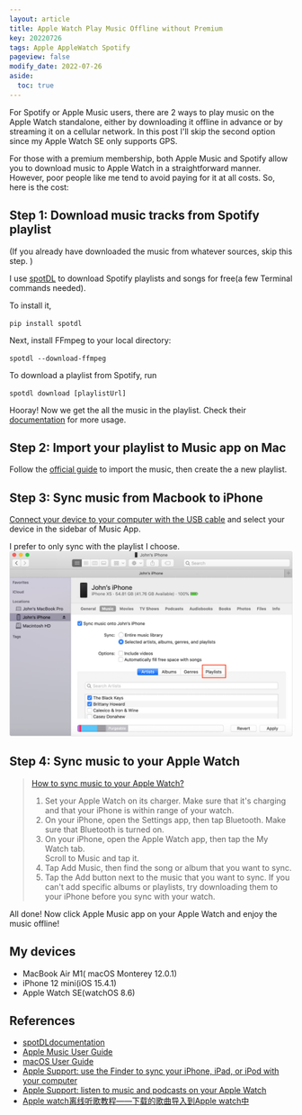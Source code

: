 ```yaml
---
layout: article
title: Apple Watch Play Music Offline without Premium
key: 20220726
tags: Apple AppleWatch Spotify
pageview: false
modify_date: 2022-07-26
aside:
  toc: true
---
```


<!--more-->

For Spotify or Apple Music users, there are 2 ways to play music on the Apple Watch standalone, either by downloading it offline in advance or by streaming it on a cellular network. In this post I'll skip the second option since my Apple Watch SE only supports GPS.

For those with a premium membership, both Apple Music and Spotify allow you to download music to Apple Watch in a straightforward manner. However, poor people like me tend to avoid paying for it at all costs. So, here is the cost:


## Step 1: Download music tracks from Spotify playlist

(If you already have downloaded the music from whatever sources, skip this step. )


I use [spotDL](https://github.com/spotDL/spotify-downloader) to download Spotify playlists and songs for free(a few Terminal commands needed).

To install it,

``pip install spotdl``

Next, install FFmpeg to your local directory:

``spotdl --download-ffmpeg``

To download a playlist from Spotify, run

``spotdl download [playlistUrl]``

Hooray! Now we get the all the music in the playlist. Check their [documentation](https://spotdl.readthedocs.io/en/latest/usage/) for more usage.

## Step 2: Import your playlist to Music app on Mac

Follow the [official guide](https://support.apple.com/guide/music/import-items-already-on-your-computer-mus3081/mac#:~:text=In%20the%20Music%20app%20on,or%20folder%2C%20then%20click%20Open.
) to import the music, then create the a new playlist.

## Step 3: Sync music from Macbook to iPhone

[Connect your device to your computer with the USB cable](https://support.apple.com/HT210611) and select your device in the sidebar of Music App.

I prefer to only sync with the playlist I choose.
![John's iPhone](https://github.com/Yuleii/Yuleii.github.io/raw/master/pictures/20220727/John's%20iPhone.png)



## Step 4:  Sync music to your Apple Watch

> [How to sync music to your Apple Watch?](https://support.apple.com/en-us/HT204691)
> 1. Set your Apple Watch on its charger. Make sure that it's charging and that your iPhone is within range of your watch.  
> 2. On your iPhone, open the Settings app, then tap Bluetooth. Make sure that Bluetooth is turned on.  
> 3. On your iPhone, open the Apple Watch app, then tap the My Watch tab.  
Scroll to Music and tap it.   
> 4. Tap Add Music, then find the song or album that you want to sync.  
> 5. Tap the Add button  next to the music that you want to sync. If you can't add specific albums or playlists, try downloading them to your iPhone before you sync with your watch.


All done! Now click Apple Music app on your Apple Watch and enjoy the music offline!

## My devices
- MacBook Air M1( macOS Monterey 12.0.1)  
- iPhone 12 mini(iOS 15.4.1)  
- Apple Watch SE(watchOS 8.6)

## References
- [spotDLdocumentation](https://spotdl.readthedocs.io/en/latest/)  
- [Apple Music User Guide](https://support.apple.com/zh-cn/guide/music/mus3081/mac#:~:text=In%20the%20Music%20app%20on,are%20added%20to%20your%20library.)
- [macOS User Guide](https://support.apple.com/en-us/HT210611)
- [Apple Support: use the Finder to sync your iPhone, iPad, or iPod with your computer](https://support.apple.com/en-us/HT210611)
- [Apple Support: listen to music and podcasts on your Apple Watch](https://support.apple.com/en-us/HT204691)
- [Apple watch离线听歌教程——下载的歌曲导入到Apple watch中](https://www.bilibili.com/video/BV1CY4y1s77u/?vd_source=2acc4bc4498b37baa7af46c0fc52d55f)

